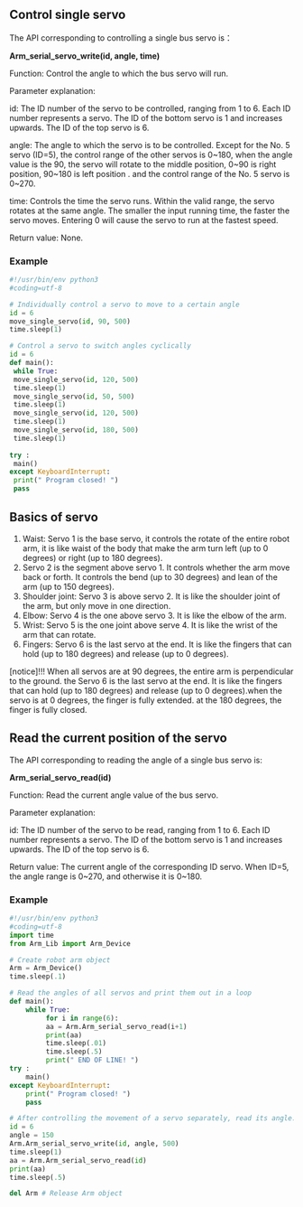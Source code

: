 ## Control single servo

The API corresponding to controlling a single bus servo is：

**Arm_serial_servo_write(id, angle, time)**

Function: Control the angle to which the bus servo will run.

Parameter explanation:

id: The ID number of the servo to be controlled, ranging from 1 to 6. Each ID number represents a servo. The ID of the bottom servo is 1 and increases upwards. The ID of the top servo is 6.

angle: The angle to which the servo is to be controlled. Except for the No. 5 servo (ID=5), the control range of the other servos is 0~180,  when  the angle value is the 90, the servo will rotate to the middle position, 0~90 is right position, 90~180 is left position . and the control range of the No. 5 servo is 0~270.

time: Controls the time the servo runs. Within the valid range, the servo rotates at the same angle. The smaller the input running time, the faster the servo moves. Entering 0 will cause the servo to run at the fastest speed.

Return value: None.

### Example

```python
#!/usr/bin/env python3
#coding=utf-8

# Individually control a servo to move to a certain angle
id = 6
move_single_servo(id, 90, 500)
time.sleep(1)

# Control a servo to switch angles cyclically
id = 6
def main():
 while True:
 move_single_servo(id, 120, 500)
 time.sleep(1)
 move_single_servo(id, 50, 500)
 time.sleep(1)
 move_single_servo(id, 120, 500)
 time.sleep(1)
 move_single_servo(id, 180, 500)
 time.sleep(1)
 
try :
 main()
except KeyboardInterrupt:
 print(" Program closed! ")
 pass
```
## Basics of servo

1. Waist: Servo 1 is the base servo, it controls the rotate of the entire robot arm, it is like waist of the body that make the arm turn left (up to 0 degrees) or right (up to 180 degrees).
2. Servo 2 is the segment above servo 1. It controls whether the arm move back or forth. It controls the bend (up to 30 degrees) and lean of the arm (up to 150 degrees).
3. Shoulder joint: Servo 3 is above servo 2. It is like the shoulder joint of the arm, but only move in one direction.
4. Elbow: Servo 4 is the one above servo 3. It is like the elbow of the arm.
5. Wrist: Servo 5 is the one joint above serve 4. It is like the wrist of the arm that can rotate.
6. Fingers: Servo 6 is the last servo at the end. It is like the fingers that can hold (up to 180 degrees) and release (up to 0 degrees).

[notice]!!!
When all servos are at 90 degrees, the entire arm is perpendicular to the ground.
the Servo 6 is the last servo at the end. It is like the fingers that can hold (up to 180 degrees) and release (up to 0 degrees).when the servo is at 0 degrees, the finger is fully extended. at the 180  degrees, the finger is fully closed.

## Read the current position of the servo

The API corresponding to reading the angle of a single bus servo is:

**Arm_serial_servo_read(id)**

Function: Read the current angle value of the bus servo.

Parameter explanation:

id: The ID number of the servo to be read, ranging from 1 to 6. Each ID number represents a servo. The ID of the bottom servo is 1 and increases upwards. The ID of the top servo is 6.

Return value: The current angle of the corresponding ID servo. When ID=5, the angle range is 0~270, and otherwise it is 0~180.

### Example

```python
#!/usr/bin/env python3
#coding=utf-8
import time
from Arm_Lib import Arm_Device

# Create robot arm object
Arm = Arm_Device()
time.sleep(.1)

# Read the angles of all servos and print them out in a loop
def main():
    while True:
         for i in range(6):
         aa = Arm.Arm_serial_servo_read(i+1)
         print(aa)
         time.sleep(.01)
         time.sleep(.5)
         print(" END OF LINE! ")
try :
    main()
except KeyboardInterrupt:
    print(" Program closed! ")
    pass

# After controlling the movement of a servo separately, read its angle.
id = 6
angle = 150
Arm.Arm_serial_servo_write(id, angle, 500)
time.sleep(1)
aa = Arm.Arm_serial_servo_read(id)
print(aa)
time.sleep(.5)

del Arm # Release Arm object
```
